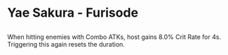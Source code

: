 # Yae Sakura - Furisode

## 

When hitting enemies with Combo ATKs, host gains 8.0% Crit Rate for 4s. Triggering this again resets the duration.